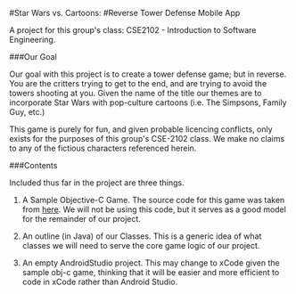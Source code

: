 #Star Wars vs. Cartoons: 
#Reverse Tower Defense Mobile App

A project for this group's class: CSE2102 - Introduction to Software Engineering.

###Our Goal

Our goal with this project is to create a tower defense game; but in reverse. You are the critters trying to get to the end, and are 
trying to avoid the towers shooting at you. Given the name of the title our themes are to incorporate Star Wars with pop-culture cartoons (i.e. 
The Simpsons, Family Guy, etc.)

This game is purely for fun, and given probable licencing conflicts, only exists for the purposes of this group's CSE-2102 class. We make no claims 
to any of the fictious characters referenced herein. 

###Contents

Included thus far in the project are three things. 

1. A Sample Objective-C Game. 
	The source code for this game was taken from [here](https://www.raywenderlich.com/37701/how-to-make-a-tower-defense-game-tutorial). We will not be using this code, but it serves as a good model for the remainder of our project. 

2. An outline (in Java) of our Classes.
	This is a generic idea of what classes we will need to serve the core game logic of our project. 

3. An empty AndroidStudio project.
	This may change to xCode given the sample obj-c game, thinking that it will be easier and more efficient to code in xCode rather than Android Studio.
